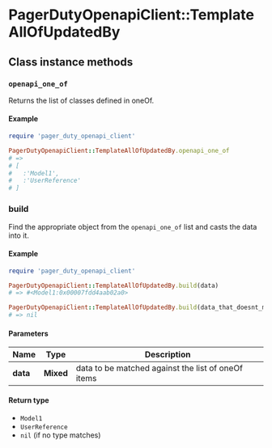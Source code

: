# PagerDutyOpenapiClient::TemplateAllOfUpdatedBy

## Class instance methods

### `openapi_one_of`

Returns the list of classes defined in oneOf.

#### Example

```ruby
require 'pager_duty_openapi_client'

PagerDutyOpenapiClient::TemplateAllOfUpdatedBy.openapi_one_of
# =>
# [
#   :'Model1',
#   :'UserReference'
# ]
```

### build

Find the appropriate object from the `openapi_one_of` list and casts the data into it.

#### Example

```ruby
require 'pager_duty_openapi_client'

PagerDutyOpenapiClient::TemplateAllOfUpdatedBy.build(data)
# => #<Model1:0x00007fdd4aab02a0>

PagerDutyOpenapiClient::TemplateAllOfUpdatedBy.build(data_that_doesnt_match)
# => nil
```

#### Parameters

| Name | Type | Description |
| ---- | ---- | ----------- |
| **data** | **Mixed** | data to be matched against the list of oneOf items |

#### Return type

- `Model1`
- `UserReference`
- `nil` (if no type matches)

